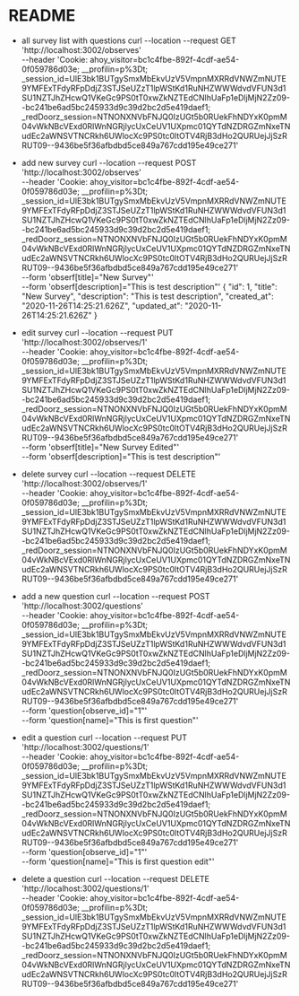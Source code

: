 # README

* all survey list with questions
curl --location --request GET 'http://localhost:3002/observes' \
--header 'Cookie: ahoy_visitor=bc1c4fbe-892f-4cdf-ae54-0f059786d03e; __profilin=p%3Dt; _session_id=UlE3bk1BUTgySmxMbEkvUzV5VmpnMXRRdVNWZmNUTE9YMFExTFdyRFpDdjZ3STJSeUZzT1lpWStKd1RuNHZWWWdvdVFUN3d1SU1NZTJhZHcwQ1VKeGc9PS0tT0xwZkNZTEdCNlhUaFp1eDljMjN2Zz09--bc241be6ad5bc245933d9c39d2bc2d5e419daef1; _redDoorz_session=NTNONXNVbFNJQ0IzUGt5b0RUekFhNDYxK0pmM04vWkNBcVExd0RlWnNGRjlycUxCeUV1UXpmc01QYTdNZDRGZmNxeTNudEc2aWNSVTNCRkh6UWlocXc9PS0tc0ltOTV4RjB3dHo2QURUejJjSzRRUT09--9436be5f36afbdbd5ce849a767cdd195e49ce271'

* add new survey
curl --location --request POST 'http://localhost:3002/observes' \
--header 'Cookie: ahoy_visitor=bc1c4fbe-892f-4cdf-ae54-0f059786d03e; __profilin=p%3Dt; _session_id=UlE3bk1BUTgySmxMbEkvUzV5VmpnMXRRdVNWZmNUTE9YMFExTFdyRFpDdjZ3STJSeUZzT1lpWStKd1RuNHZWWWdvdVFUN3d1SU1NZTJhZHcwQ1VKeGc9PS0tT0xwZkNZTEdCNlhUaFp1eDljMjN2Zz09--bc241be6ad5bc245933d9c39d2bc2d5e419daef1; _redDoorz_session=NTNONXNVbFNJQ0IzUGt5b0RUekFhNDYxK0pmM04vWkNBcVExd0RlWnNGRjlycUxCeUV1UXpmc01QYTdNZDRGZmNxeTNudEc2aWNSVTNCRkh6UWlocXc9PS0tc0ltOTV4RjB3dHo2QURUejJjSzRRUT09--9436be5f36afbdbd5ce849a767cdd195e49ce271' \
--form 'obserf[title]="New Survey"' \
--form 'obserf[description]="This is test description"'
{
    "id": 1,
    "title": "New Survey",
    "description": "This is test description",
    "created_at": "2020-11-26T14:25:21.626Z",
    "updated_at": "2020-11-26T14:25:21.626Z"
}

* edit survey
curl --location --request PUT 'http://localhost:3002/observes/1' \
--header 'Cookie: ahoy_visitor=bc1c4fbe-892f-4cdf-ae54-0f059786d03e; __profilin=p%3Dt; _session_id=UlE3bk1BUTgySmxMbEkvUzV5VmpnMXRRdVNWZmNUTE9YMFExTFdyRFpDdjZ3STJSeUZzT1lpWStKd1RuNHZWWWdvdVFUN3d1SU1NZTJhZHcwQ1VKeGc9PS0tT0xwZkNZTEdCNlhUaFp1eDljMjN2Zz09--bc241be6ad5bc245933d9c39d2bc2d5e419daef1; _redDoorz_session=NTNONXNVbFNJQ0IzUGt5b0RUekFhNDYxK0pmM04vWkNBcVExd0RlWnNGRjlycUxCeUV1UXpmc01QYTdNZDRGZmNxeTNudEc2aWNSVTNCRkh6UWlocXc9PS0tc0ltOTV4RjB3dHo2QURUejJjSzRRUT09--9436be5f36afbdbd5ce849a767cdd195e49ce271' \
--form 'obserf[title]="New Survey Edited"' \
--form 'obserf[description]="This is test description"'

* delete survey
curl --location --request DELETE 'http://localhost:3002/observes/1' \
--header 'Cookie: ahoy_visitor=bc1c4fbe-892f-4cdf-ae54-0f059786d03e; __profilin=p%3Dt; _session_id=UlE3bk1BUTgySmxMbEkvUzV5VmpnMXRRdVNWZmNUTE9YMFExTFdyRFpDdjZ3STJSeUZzT1lpWStKd1RuNHZWWWdvdVFUN3d1SU1NZTJhZHcwQ1VKeGc9PS0tT0xwZkNZTEdCNlhUaFp1eDljMjN2Zz09--bc241be6ad5bc245933d9c39d2bc2d5e419daef1; _redDoorz_session=NTNONXNVbFNJQ0IzUGt5b0RUekFhNDYxK0pmM04vWkNBcVExd0RlWnNGRjlycUxCeUV1UXpmc01QYTdNZDRGZmNxeTNudEc2aWNSVTNCRkh6UWlocXc9PS0tc0ltOTV4RjB3dHo2QURUejJjSzRRUT09--9436be5f36afbdbd5ce849a767cdd195e49ce271'



* add a new question
curl --location --request POST 'http://localhost:3002/questions' \
--header 'Cookie: ahoy_visitor=bc1c4fbe-892f-4cdf-ae54-0f059786d03e; __profilin=p%3Dt; _session_id=UlE3bk1BUTgySmxMbEkvUzV5VmpnMXRRdVNWZmNUTE9YMFExTFdyRFpDdjZ3STJSeUZzT1lpWStKd1RuNHZWWWdvdVFUN3d1SU1NZTJhZHcwQ1VKeGc9PS0tT0xwZkNZTEdCNlhUaFp1eDljMjN2Zz09--bc241be6ad5bc245933d9c39d2bc2d5e419daef1; _redDoorz_session=NTNONXNVbFNJQ0IzUGt5b0RUekFhNDYxK0pmM04vWkNBcVExd0RlWnNGRjlycUxCeUV1UXpmc01QYTdNZDRGZmNxeTNudEc2aWNSVTNCRkh6UWlocXc9PS0tc0ltOTV4RjB3dHo2QURUejJjSzRRUT09--9436be5f36afbdbd5ce849a767cdd195e49ce271' \
--form 'question[observe_id]="1"' \
--form 'question[name]="This is first question"'


* edit a question
curl --location --request PUT 'http://localhost:3002/questions/1' \
--header 'Cookie: ahoy_visitor=bc1c4fbe-892f-4cdf-ae54-0f059786d03e; __profilin=p%3Dt; _session_id=UlE3bk1BUTgySmxMbEkvUzV5VmpnMXRRdVNWZmNUTE9YMFExTFdyRFpDdjZ3STJSeUZzT1lpWStKd1RuNHZWWWdvdVFUN3d1SU1NZTJhZHcwQ1VKeGc9PS0tT0xwZkNZTEdCNlhUaFp1eDljMjN2Zz09--bc241be6ad5bc245933d9c39d2bc2d5e419daef1; _redDoorz_session=NTNONXNVbFNJQ0IzUGt5b0RUekFhNDYxK0pmM04vWkNBcVExd0RlWnNGRjlycUxCeUV1UXpmc01QYTdNZDRGZmNxeTNudEc2aWNSVTNCRkh6UWlocXc9PS0tc0ltOTV4RjB3dHo2QURUejJjSzRRUT09--9436be5f36afbdbd5ce849a767cdd195e49ce271' \
--form 'question[observe_id]="1"' \
--form 'question[name]="This is first question edit"'


* delete a question
curl --location --request DELETE 'http://localhost:3002/questions/1' \
--header 'Cookie: ahoy_visitor=bc1c4fbe-892f-4cdf-ae54-0f059786d03e; __profilin=p%3Dt; _session_id=UlE3bk1BUTgySmxMbEkvUzV5VmpnMXRRdVNWZmNUTE9YMFExTFdyRFpDdjZ3STJSeUZzT1lpWStKd1RuNHZWWWdvdVFUN3d1SU1NZTJhZHcwQ1VKeGc9PS0tT0xwZkNZTEdCNlhUaFp1eDljMjN2Zz09--bc241be6ad5bc245933d9c39d2bc2d5e419daef1; _redDoorz_session=NTNONXNVbFNJQ0IzUGt5b0RUekFhNDYxK0pmM04vWkNBcVExd0RlWnNGRjlycUxCeUV1UXpmc01QYTdNZDRGZmNxeTNudEc2aWNSVTNCRkh6UWlocXc9PS0tc0ltOTV4RjB3dHo2QURUejJjSzRRUT09--9436be5f36afbdbd5ce849a767cdd195e49ce271'
